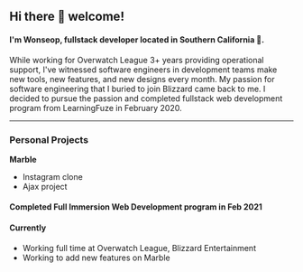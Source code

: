 ## Hi there :wave: welcome!

#### I'm Wonseop, fullstack developer located in Southern California :tangerine:.
While working for Overwatch League 3+ years providing operational support, I've witnessed software engineers in development teams make new tools, new features, and new designs every month. My passion for software engineering that I buried to join Blizzard came back to me. I decided to pursue the passion and completed fullstack web development program from LearningFuze in February 2020.

---
### Personal Projects
**Marble**
- Instagram clone
- Ajax project

#### Completed Full Immersion Web Development program in Feb 2021

#### Currently
- Working full time at Overwatch League, Blizzard Entertainment
- Working to add new features on Marble



<!--
**wonseop-lee/wonseop-lee** is a ✨ _special_ ✨ repository because its `README.md` (this file) appears on your GitHub profile.

Here are some ideas to get you started:

- 🔭 I’m currently working on ...
- 🌱 I’m currently learning ...
- 👯 I’m looking to collaborate on ...
- 🤔 I’m looking for help with ...
- 💬 Ask me about ...
- 📫 How to reach me: ...
- 😄 Pronouns: ...
- ⚡ Fun fact: ...
-->
